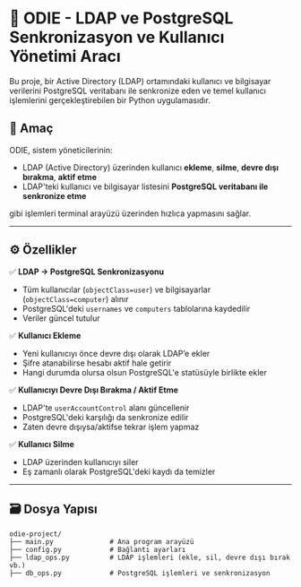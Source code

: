 # 🧠 ODIE - LDAP ve PostgreSQL Senkronizasyon ve Kullanıcı Yönetimi Aracı

Bu proje, bir Active Directory (LDAP) ortamındaki kullanıcı ve bilgisayar verilerini PostgreSQL veritabanı ile senkronize eden ve temel kullanıcı işlemlerini gerçekleştirebilen bir Python uygulamasıdır.

## 🎯 Amaç

ODIE, sistem yöneticilerinin:
- LDAP (Active Directory) üzerinden kullanıcı **ekleme**, **silme**, **devre dışı bırakma**, **aktif etme**
- LDAP'teki kullanıcı ve bilgisayar listesini **PostgreSQL veritabanı ile senkronize etme**

gibi işlemleri terminal arayüzü üzerinden hızlıca yapmasını sağlar.

---

## ⚙️ Özellikler

✅ **LDAP → PostgreSQL Senkronizasyonu**  
- Tüm kullanıcılar (`objectClass=user`) ve bilgisayarlar (`objectClass=computer`) alınır  
- PostgreSQL'deki `usernames` ve `computers` tablolarına kaydedilir  
- Veriler güncel tutulur

✅ **Kullanıcı Ekleme**  
- Yeni kullanıcıyı önce devre dışı olarak LDAP’e ekler  
- Şifre atanabilirse hesabı aktif hale getirir  
- Hangi durumda olursa olsun PostgreSQL'e statüsüyle birlikte ekler

✅ **Kullanıcıyı Devre Dışı Bırakma / Aktif Etme**  
- LDAP'te `userAccountControl` alanı güncellenir  
- PostgreSQL'deki karşılığı da senkronize edilir  
- Zaten devre dışıysa/aktifse tekrar işlem yapmaz

✅ **Kullanıcı Silme**  
- LDAP üzerinden kullanıcıyı siler  
- Eş zamanlı olarak PostgreSQL'deki kaydı da temizler

---

## 🗃️ Dosya Yapısı

```plaintext
odie-project/
├── main.py              # Ana program arayüzü
├── config.py            # Bağlantı ayarları
├── ldap_ops.py          # LDAP işlemleri (ekle, sil, devre dışı bırak vb.)
├── db_ops.py            # PostgreSQL işlemleri ve senkronizasyon
